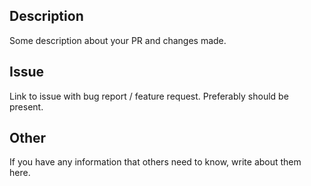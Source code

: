 ## Description

Some description about your PR and changes made.

## Issue

Link to issue with bug report / feature request.
Preferably should be present.

## Other

If you have any information that others need to know, write about them here.